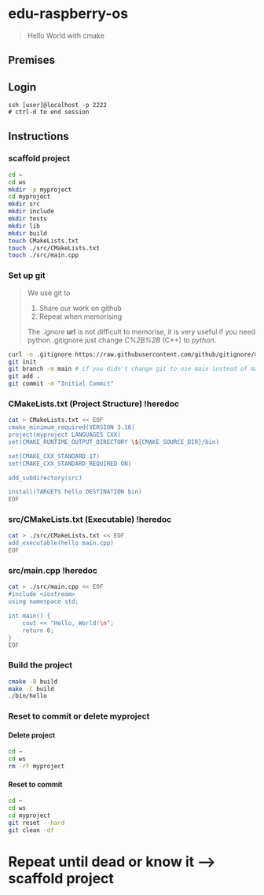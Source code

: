 # edu-raspberry-os

> Hello World with cmake

## Premises

## Login

```
ssh [user]@localhost -p 2222
# ctrl-d to end session
```

## Instructions

### scaffold project

```bash
cd ~
cd ws
mkdir -p myproject
cd myproject
mkdir src
mkdir include
mkdir tests
mkdir lib
mkdir build
touch CMakeLists.txt
touch ./src/CMakeLists.txt
touch ./src/main.cpp
```

### Set up git

> We use git to
> 1. Share our work on github
> 2. Repeat when memorising
>
> The *.ignore* **url** is not difficult to memorise, it is very useful if you need python .gitignore just change *C%2B%2B* (C++) to *python*.

```bash
curl -o .gitignore https://raw.githubusercontent.com/github/gitignore/main/C%2B%2B.gitignore
git init
git branch -m main # if you didn't change git to use main instead of maste
git add .
git commit -m "Initial Commit"
```

### CMakeLists.txt (Project Structure) !heredoc

```bash
cat > CMakeLists.txt << EOF
cmake_minimum_required(VERSION 3.16)
project(myproject LANGUAGES CXX)
set(CMAKE_RUNTIME_OUTPUT_DIRECTORY \${CMAKE_SOURCE_DIR}/bin)

set(CMAKE_CXX_STANDARD 17)
set(CMAKE_CXX_STANDARD_REQUIRED ON)

add_subdirectory(src)

install(TARGETS hello DESTINATION bin)
EOF
```

### src/CMakeLists.txt (Executable) !heredoc

```bash
cat > ./src/CMakeLists.txt << EOF
add_executable(hello main.cpp)
EOF
```

### src/main.cpp !heredoc

```bash
cat > ./src/main.cpp << EOF
#include <iostream>
using namespace std;

int main() {
    cout << "Hello, World!\n";
    return 0;
}
EOF
```

### Build the project

```bash
cmake -B build
make -C build
./bin/hello
```

### Reset to commit or delete myproject

#### Delete project
```bash
cd ~
cd ws
rm -rf myproject
```

#### Reset to commit
```bash
cd ~
cd ws
cd myproject
git reset --hard
git clean -df
```

# Repeat until dead or know it --> scaffold project
